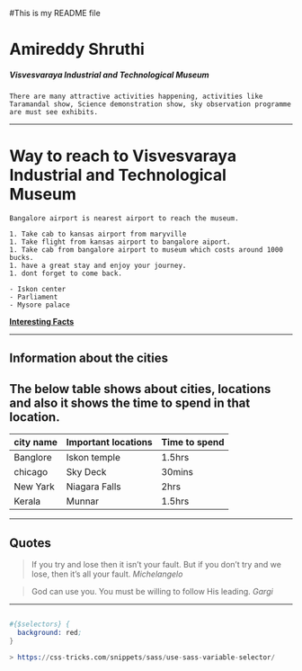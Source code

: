 #This is my README file
# Amireddy Shruthi
##### Visvesvaraya Industrial and Technological Museum

    There are many attractive activities happening, activities like Taramandal show, Science demonstration show, sky observation programme are must see exhibits.

----

# Way to reach to Visvesvaraya Industrial and Technological Museum

    Bangalore airport is nearest airport to reach the museum.

    1. Take cab to kansas airport from maryville
    1. Take flight from kansas airport to bangalore aiport.
    1. Take cab from bangalore airport to museum which costs around 1000 bucks.
    1. have a great stay and enjoy your journey.
    1. dont forget to come back.

    - Iskon center
    - Parliament
    - Mysore palace

**[Interesting Facts](Aboutme.md)**

-----

## Information about the cities

## The below table shows about cities, locations and also it shows the time to spend in that location.

|city name |Important locations|Time to spend|
|----------|-------------------|-------------|
|Banglore  | Iskon temple      |1.5hrs       |
|chicago   | Sky Deck          |30mins       |
|New Yark  | Niagara Falls     |2hrs         |
|Kerala    | Munnar            |1.5hrs       |

----------------------------------------------

## Quotes

> If you try and lose then it isn’t your fault. But if you don’t try and we lose, then it’s all your fault. *Michelangelo*

> God can use you. You must be willing to follow His leading. *Gargi*

----------

```S

#{$selectors} {
  background: red;
}

> https://css-tricks.com/snippets/sass/use-sass-variable-selector/












